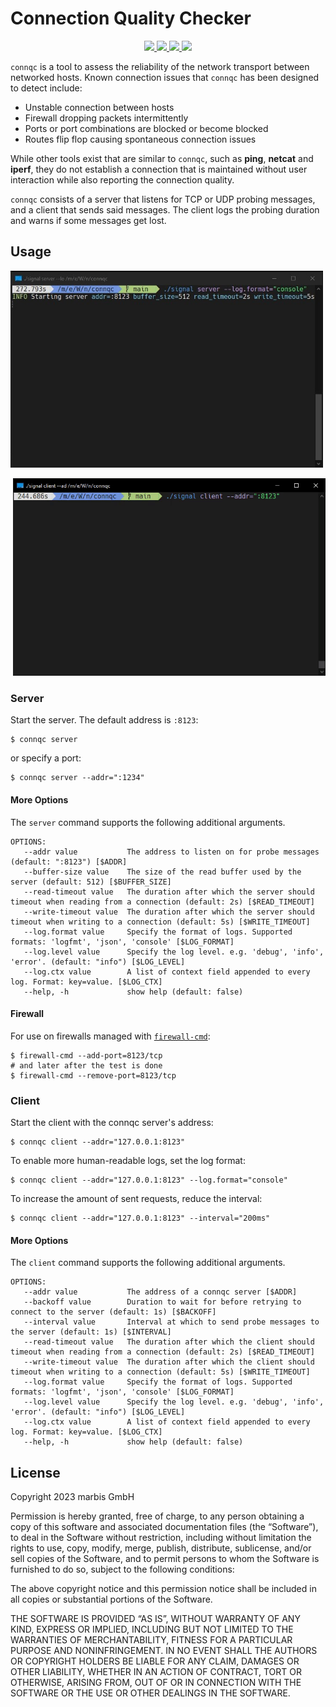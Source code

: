 # Connection Quality Checker

<p align="center">
    <a href="#license">
        <img src="https://img.shields.io/badge/license-MIT-blue.svg?style=flat" />
    </a>
    <a href="https://goreportcard.com/report/github.com/nitrado/connqc">
        <img src="https://goreportcard.com/badge/github.com/nitrado/connqc" />
    </a>
    <a href="https://github.com/nitrado/connqc/releases/latest">
        <img src="https://img.shields.io/github/release/nitrado/connqc.svg?style=flat" />
    </a>
    <a href="https://pkg.go.dev/github.com/nitrado/connqc">
        <img src="https://pkg.go.dev/badge/github.com/nitrado/connqc?utm_source=godoc" />
    </a>
</p>

`connqc` is a tool to assess the reliability of the network transport between networked hosts.
Known connection issues that `connqc` has been designed to detect include:
- Unstable connection between hosts
- Firewall dropping packets intermittently
- Ports or port combinations are blocked or become blocked
- Routes flip flop causing spontaneous connection issues

While other tools exist that are similar to `connqc`, such as **ping**, **netcat** and **iperf**, they do not establish a connection that is maintained without user interaction while also reporting the connection quality.

`connqc` consists of a server that listens for TCP or UDP probing messages, and a client that sends said messages.
The client logs the probing duration and warns if some messages get lost.

## Usage

<p align="left">
        <img width="500px" src="./docs/assets/server.jpg" />
</p>

<p align="right">
        <img width="500px" src="./docs/assets/client.gif" />
</p>

### Server

Start the server. The default address is `:8123`:

```shell
$ connqc server 
```

or specify a port:

```shell
$ connqc server --addr=":1234"
```

#### More Options

The `server` command supports the following additional arguments.

```shell
OPTIONS:
   --addr value           The address to listen on for probe messages (default: ":8123") [$ADDR]
   --buffer-size value    The size of the read buffer used by the server (default: 512) [$BUFFER_SIZE]
   --read-timeout value   The duration after which the server should timeout when reading from a connection (default: 2s) [$READ_TIMEOUT]
   --write-timeout value  The duration after which the server should timeout when writing to a connection (default: 5s) [$WRITE_TIMEOUT]
   --log.format value     Specify the format of logs. Supported formats: 'logfmt', 'json', 'console' [$LOG_FORMAT]
   --log.level value      Specify the log level. e.g. 'debug', 'info', 'error'. (default: "info") [$LOG_LEVEL]
   --log.ctx value        A list of context field appended to every log. Format: key=value. [$LOG_CTX]
   --help, -h             show help (default: false)
```

#### Firewall

For use on firewalls managed with [`firewall-cmd`](https://firewalld.org/documentation/man-pages/firewall-cmd.html):

```shell
$ firewall-cmd --add-port=8123/tcp
# and later after the test is done
$ firewall-cmd --remove-port=8123/tcp
```

### Client

Start the client with the connqc server's address:

```shell
$ connqc client --addr="127.0.0.1:8123"
```

To enable more human-readable logs, set the log format:

```shell
$ connqc client --addr="127.0.0.1:8123" --log.format="console"
```

To increase the amount of sent requests, reduce the interval:

```shell
$ connqc client --addr="127.0.0.1:8123" --interval="200ms"
```

#### More Options

The `client` command supports the following additional arguments.

```shell
OPTIONS:
   --addr value           The address of a connqc server [$ADDR]
   --backoff value        Duration to wait for before retrying to connect to the server (default: 1s) [$BACKOFF]
   --interval value       Interval at which to send probe messages to the server (default: 1s) [$INTERVAL]
   --read-timeout value   The duration after which the client should timeout when reading from a connection (default: 2s) [$READ_TIMEOUT]
   --write-timeout value  The duration after which the client should timeout when writing to a connection (default: 5s) [$WRITE_TIMEOUT]
   --log.format value     Specify the format of logs. Supported formats: 'logfmt', 'json', 'console' [$LOG_FORMAT]
   --log.level value      Specify the log level. e.g. 'debug', 'info', 'error'. (default: "info") [$LOG_LEVEL]
   --log.ctx value        A list of context field appended to every log. Format: key=value. [$LOG_CTX]
   --help, -h             show help (default: false)
```

## License

Copyright 2023 marbis GmbH

Permission is hereby granted, free of charge, to any person obtaining a copy of this software and associated documentation files (the “Software”), to deal in the Software without restriction, including without limitation the rights to use, copy, modify, merge, publish, distribute, sublicense, and/or sell copies of the Software, and to permit persons to whom the Software is furnished to do so, subject to the following conditions:

The above copyright notice and this permission notice shall be included in all copies or substantial portions of the Software.

THE SOFTWARE IS PROVIDED “AS IS”, WITHOUT WARRANTY OF ANY KIND, EXPRESS OR IMPLIED, INCLUDING BUT NOT LIMITED TO THE WARRANTIES OF MERCHANTABILITY, FITNESS FOR A PARTICULAR PURPOSE AND NONINFRINGEMENT. IN NO EVENT SHALL THE AUTHORS OR COPYRIGHT HOLDERS BE LIABLE FOR ANY CLAIM, DAMAGES OR OTHER LIABILITY, WHETHER IN AN ACTION OF CONTRACT, TORT OR OTHERWISE, ARISING FROM, OUT OF OR IN CONNECTION WITH THE SOFTWARE OR THE USE OR OTHER DEALINGS IN THE SOFTWARE.
